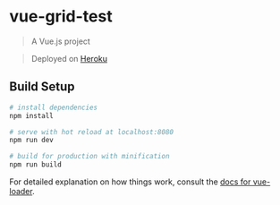 # vue-grid-test

> A Vue.js project

> Deployed on [Heroku](http://vue-grid-test.herokuapp.com)

## Build Setup

``` bash
# install dependencies
npm install

# serve with hot reload at localhost:8080
npm run dev

# build for production with minification
npm run build
```

For detailed explanation on how things work, consult the [docs for vue-loader](http://vuejs.github.io/vue-loader).
